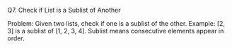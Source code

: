 Q7. Check if List is a Sublist of Another

Problem: Given two lists, check if one is a sublist of the other.
Example: [2, 3] is a sublist of [1, 2, 3, 4].
Sublist means consecutive elements appear in order.